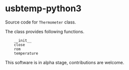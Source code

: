 # usbtemp-python3
Source code for `Thermometer` class.

The class provides following functions.
```
	__init__
	close
	rom
	temperature
```

This software is in alpha stage, contributions are welcome.

